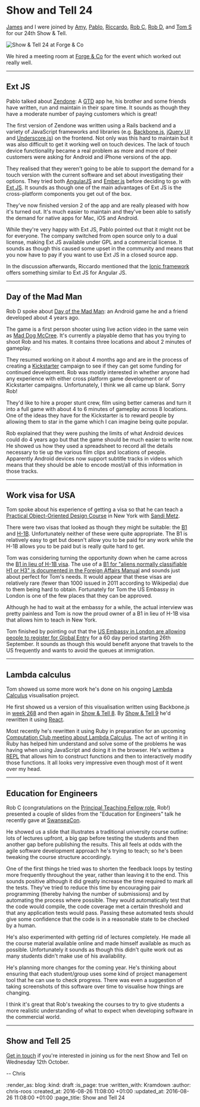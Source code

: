 Show and Tell 24
================

[James][james-mead] and I were joined by [Amy][amy-wagner], [Pablo][pablo-manrubia], [Riccardo][riccardo-cambiassi], [Rob C][rob-chatley], [Rob D][rob-dupuis], and [Tom S][tom-stuart] for our 24th Show & Tell.

![Show & Tell 24 at Forge & Co](/images/blog/2016-09-14-gfr-show-and-tell-24.jpg)

We hired a meeting room at [Forge & Co][forge-and-co] for the event which worked out really well.

[amy-wagner]: http://amyeee.com/
[forge-and-co]: http://forgeandco.co.uk/
[james-mead]: /james-mead
[pablo-manrubia]: http://pmanrubia.info/
[riccardo-cambiassi]: https://github.com/bru
[rob-chatley]: https://www.doc.ic.ac.uk/~rbc/
[rob-dupuis]: https://github.com/robd
[tom-stuart]: http://codon.com/

---

## Ext JS

Pablo talked about [Zendone][zendone]: A [GTD][gtd] app he, his brother and some friends have written, run and maintain in their spare time. It sounds as though they have a moderate number of paying customers which is great!

The first version of Zendone was written using a Rails backend and a variety of JavaScript frameworks and libraries (e.g. [Backbone.js][backbone-js], [jQuery UI][jquery-ui] and [Underscore.js][underscore-js]) on the frontend. Not only was this hard to maintain but it was also difficult to get it working well on touch devices. The lack of touch device functionality became a real problem as more and more of their customers were asking for Android and iPhone versions of the app.

They realised that they weren't going to be able to support the demand for a touch version with the current software and set about investigating their options. They tried both [AngularJS][angular-js] and [Ember.js][ember-js] before deciding to go with [Ext JS][ext-js]. It sounds as though one of the main advantages of Ext JS is the cross-platform components you get out of the box.

They've now finished version 2 of the app and are really pleased with how it's turned out. It's much easier to maintain and they've been able to satisfy the demand for native apps for Mac, iOS and Android.

While they're very happy with Ext JS, Pablo pointed out that it might not be for everyone. The company switched from open source only to a dual license, making Ext JS available under GPL and a commercial license. It sounds as though this caused some upset in the community and means that you now have to pay if you want to use Ext JS in a closed source app.

In the discussion afterwards, Riccardo mentioned that the [Ionic framework][ionic] offers something similar to Ext JS for Angular JS.

[angular-js]: https://angularjs.org/
[backbone-js]: http://backbonejs.org/
[ember-js]: http://emberjs.com/
[ext-js]: https://www.sencha.com/products/extjs/#overview
[gtd]: https://en.wikipedia.org/wiki/Getting_Things_Done
[ionic]: http://ionicframework.com/
[jquery-ui]: https://jqueryui.com/
[underscore-js]: http://underscorejs.org/
[zendone]: https://www.zendone.com/

---

## Day of the Mad Man

Rob D spoke about [Day of the Mad Man][day-of-the-mad-man]: an Android game he and a friend developed about 4 years ago.

The game is a first person shooter using live action video in the same vein as [Mad Dog McCree][mad-dog-mcree]. It's currently a playable demo that has you trying to shoot Rob and his mates. It contains three locations and about 2 minutes of gameplay.

They resumed working on it about 4 months ago and are in the process of creating a [Kickstarter][kickstarter] campaign to see if they can get some funding for continued development. Rob was mostly interested in whether anyone had any experience with either cross platform game development or of Kickstarter campaigns. Unfortunately, I think we all came up blank. Sorry Rob!

They'd like to hire a proper stunt crew, film using better cameras and turn it into a full game with about 4 to 6 minutes of gameplay across 8 locations. One of the ideas they have for the Kickstarter is to reward people by allowing them to star in the game which I can imagine being quite popular.

Rob explained that they were pushing the limits of what Android devices could do 4 years ago but that the game should be much easier to write now. He showed us how they used a spreadsheet to record all the details necessary to tie up the various film clips and locations of people. Apparently Android devices now support subtitle tracks in videos which means that they should be able to encode most/all of this information in those tracks.

[day-of-the-mad-man]: https://dayofthemadman.com/
[kickstarter]: https://www.kickstarter.com/
[mad-dog-mcree]: https://en.wikipedia.org/wiki/Mad_Dog_McCree

---

## Work visa for USA

Tom spoke about his experience of getting a visa so that he can teach a [Practical Object-Oriented Design Course][pood-course] in New York with [Sandi Metz][sandi-metz].

There were two visas that looked as though they might be suitable: the [B1][b1-visa] and [H-1B][h1b-visa]. Unfortunately neither of these were quite appropriate. The B1 is relatively easy to get but doesn't allow you to be paid for any work while the H-1B allows you to be paid but is really quite hard to get.

Tom was considering turning the opportunity down when he came across the [B1 in lieu of H-1B visa][b-in-lieu-of-other-visa]. The use of a [B1 for "aliens normally classifiable H1 or H3" is documented in the Foreign Affairs Manual][fam-402-2-5] and sounds just about perfect for Tom's needs. It would appear that these visas are relatively rare (fewer than 1000 issued in 2011 according to Wikipedia) due to them being hard to obtain. Fortunately for Tom the US Embassy in London is one of the few places that they can be approved.

Although he had to wait at the embassy for a while, the actual interview was pretty painless and Tom is now the proud owner of a B1 in lieu of H-1B visa that allows him to teach in New York.

Tom finished by pointing out that the [US Embassy in London are allowing people to register for Global Entry][us-embassy-global-entry] for a 60 day period starting 26th September. It sounds as though this would benefit anyone that travels to the US frequently and wants to avoid the queues at immigration.

[b-in-lieu-of-other-visa]: https://en.wikipedia.org/wiki/B_visa_in_lieu_of_other_visas
[b1-visa]: https://en.wikipedia.org/wiki/B_visa
[h1b-visa]: https://en.wikipedia.org/wiki/H-1B_visa
[fam-402-2-5]: https://fam.state.gov/FAM/09FAM/09FAM040202.html#M402_2_5_F
[pood-course]: http://www.sandimetz.com/courses
[sandi-metz]: http://www.sandimetz.com/
[us-embassy-global-entry]: https://uk.usembassy.gov/global-entry-enrollment-center-top-open-in-london/

---

## Lambda calculus

Tom showed us some more work he's done on his ongoing [Lambda Calculus][lambda-calculus] visualisation project.

He first showed us a version of this visualisation written using Backbone.js  in [week 268][week-268] and then again in [Show & Tell 8][show-and-tell-8-lambda-calculus]. By [Show & Tell 9][show-and-tell-9-lambda-calculus] he'd rewritten it using [React][react].

Most recently he's rewritten it using Ruby in preparation for an upcoming [Computation Club meeting about Lambda Calculus][computation-club-lambda-calculus]. The act of writing it in Ruby has helped him understand and solve some of the problems he was having when using JavaScript and doing it in the browser. He's written a [REPL][repl] that allows him to construct functions and then to interactively modify those functions. It all looks very impressive even though most of it went over my head.

[computation-club-lambda-calculus]: http://lanyrd.com/2016/london-computation-club-lambda-calculus/
[lambda-calculus]: https://en.wikipedia.org/wiki/Lambda_calculus
[react]: https://facebook.github.io/react/
[repl]: https://en.wikipedia.org/wiki/Read%E2%80%93eval%E2%80%93print_loop
[show-and-tell-8-lambda-calculus]: /show-and-tell-8#lambda-calculus
[show-and-tell-9-lambda-calculus]: /show-and-tell-9#lambda-calculus
[week-268]: /week-268

---

## Education for Engineers

Rob C (congratulations on the [Principal Teaching Fellow role][rob-c-new-job], Rob!) presented a couple of slides from the "Education for Engineers" talk he recently gave at [SwanseaCon][swansea-con].

He showed us a slide that illustrates a traditional university course outline: lots of lectures upfront, a big gap before testing the students and then another gap before publishing the results. This all feels at odds with the agile software development approach he's trying to teach; so he's been tweaking the course structure accordingly.

One of the first things he tried was to shorten the feedback loops by testing more frequently throughout the year, rather than leaving it to the end. This sounds positive although it did greatly increase the time required to mark all the tests. They've tried to reduce this time by encouraging pair programming (thereby halving the number of submissions) and by automating the process where possible. They would automatically test that the code would compile, the code coverage met a certain threshold and that any application tests would pass. Passing these automated tests should give some confidence that the code is in a reasonable state to be checked by a human.

He's also experimented with getting rid of lectures completely. He made all the course material available online and made himself available as much as possible. Unfortunately it sounds as though this didn't quite work out as many students didn't make use of his availability.

He's planning more changes for the coming year. He's thinking about ensuring that each student/group uses some kind of project management tool that he can use to check progress. There was even a suggestion of taking screenshots of this software over time to visualise how things are changing.

I think it's great that Rob's tweaking the courses to try to give students a more realistic understanding of what to expect when developing software in the commercial world.

[rob-c-new-job]: https://medium.com/@rchatley/new-academic-year-new-job-c13c21a0856#.xcvotpc7r
[swansea-con]: http://swanseacon.co.uk/

---

## Show and Tell 25

[Get in touch][contact] if you're interested in joining us for the next Show and Tell on Wednesday 12th October.

-- Chris

[contact]: /contact

:render_as: blog
:kind: draft
:is_page: true
:written_with: Kramdown
:author: chris-roos
:created_at: 2016-08-26 11:08:00 +01:00
:updated_at: 2016-08-26 11:08:00 +01:00
:page_title: Show and Tell 24
